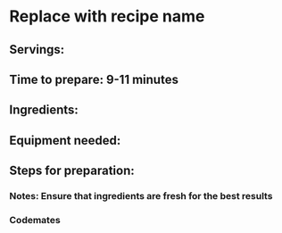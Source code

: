 # Replace with recipe name

## Servings: 

## Time to prepare: 9-11 minutes

## Ingredients:


## Equipment needed:


## Steps for preparation:



### Notes: Ensure that ingredients are fresh for the best results



### Codemates #
